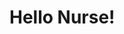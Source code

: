 <html>
	<head>
        <title>Robert Zaleski's Github Pages</title>
    </head>
    <body>
        <h1>Hello Nurse!</h1>
    </body>
</html>
